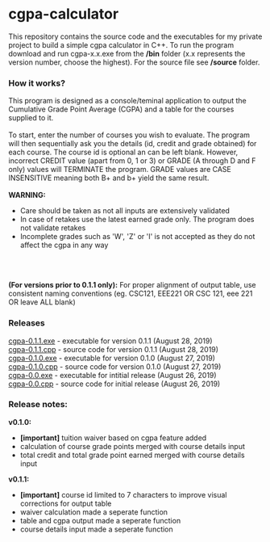 # cgpa-calculator
This repository contains the source code and the executables for my private project to build a simple cgpa calculator in C++. To run the program download and run cgpa-x.x.exe from the <b>/bin</b> folder (x.x represents the version number, choose the highest). For the source file see <b>/source</b> folder.

### How it works?
This program is designed as a console/teminal application to output the Cumulative Grade Point Average (CGPA) and a table for the courses supplied to it.</br></br>
To start, enter the number of courses you wish to evaluate. The program will then sequentially ask you the details (id, credit and grade obtained) for each course. The course id is optional an can be left blank. However, incorrect CREDIT value (apart from 0, 1 or 3) or GRADE (A through D and F only) values will TERMINATE the program. GRADE values are CASE INSENSITIVE meaning both B+ and b+ yield the same result.</br></br>
<b>WARNING:</b> 
<ul>
  <li>Care should be taken as not all inputs are extensively validated</li>
  <li>In case of retakes use the latest earned grade only. The program does not validate retakes</li>
  <li>Incomplete grades such as 'W', 'Z' or 'I' is not accepted as they do not affect the cgpa in any way</li>
</ul>
</br></br>

<b>(For versions prior to 0.1.1 only):</b> For proper alignment of output table, use consistent naming conventions (eg. CSC121, EEE221 OR CSC 121, eee 221 OR leave ALL blank)

### Releases
<a href="bin/cgpa-0.1.1.exe">cgpa-0.1.1.exe</a> - executable for version 0.1.1 (August 28, 2019)</br>
<a href="source/cgpa-0.1.1.cpp">cgpa-0.1.1.cpp</a> - source code for version 0.1.1 (August 28, 2019)</br>
<a href="bin/cgpa-0.1.0.exe">cgpa-0.1.0.exe</a> - executable for version 0.1.0 (August 27, 2019)</br>
<a href="source/cgpa-0.1.0.cpp">cgpa-0.1.0.cpp</a> - source code for version 0.1.0 (August 27, 2019)</br>
<a href="bin/cgpa-0.0.exe">cgpa-0.0.exe</a> - executable for intitial release (August 26, 2019)</br>
<a href="source/cgpa-0.0.cpp">cgpa-0.0.cpp</a> - source code for initial release (August 26, 2019)</br>

### Release notes:
<b>v0.1.0:</b> 
<ul>
  <li><b>[important]</b> tuition waiver based on cgpa feature added</li>
  <li>calculation of course grade points merged with course details input</li>
  <li>total credit and total grade point earned merged with course details input</li>
</ul>
<b>v0.1.1:</b> 
<ul>
  <li><b>[important]</b> course id limited to 7 characters to improve visual corrections for output table</li>
  <li>waiver calculation made a seperate function</li>
  <li>table and cgpa output made a seperate function</li>
  <li>course details input made a seperate function</li>
<ul>
